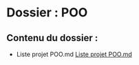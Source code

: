 # Dossier : POO
 
 ## Contenu du dossier : 
- Liste projet POO.md [Liste projet POO.md](./Liste_projet_POO.md)
